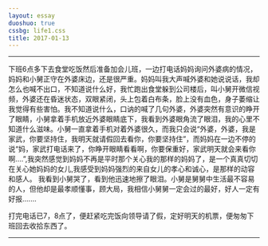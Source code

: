 ```yaml
---
layout: essay
duoshuo: true
cssbg: life1.css
title: 2017-01-13
---
```


----------

下班6点多下去食堂吃饭然后准备加会儿班，一边打电话妈妈询问外婆病的情况，妈妈和小舅正守在外婆床边，还是很严重。妈妈叫我大声喊外婆和她说说话，我却怎么也喊不出口，不知道说什么好，我忙跑出食堂躲到公司楼后，叫小舅开微信视频，外婆还在昏迷状态，双眼紧闭，头上包着白布条，脸上没有血色，身子萎缩让我觉得有些害怕。我不知道说什么，口讷的喊了几句外婆，外婆突然有意识的睁开了眼睛，小舅拿着手机放近外婆眼睛底下，我看到外婆眼角流了眼泪，我的心里不知道什么滋味。小舅一直拿着手机对着外婆很久，而我只会说“外婆，外婆，我是家武，你要坚持住，我明天就请假回去看你，你要坚持住”，而妈妈在一边不停的说“妈，家武打电话来了，你睁开眼睛看看啊，你要保重好，家武明天就会来看你啊....”,我突然感觉到妈妈不再是平时那个关心我的那样的妈妈了，是一个真真切切在关心她妈妈的女儿,我感受到妈妈强烈的来自女儿的孝心和诚心，是那样的动容和感人。 我看到小舅哭了，看到他迅速地擦了眼泪。小舅是舅舅中生活最不容易的人，但他却是最孝顺懂事，顾大局，我相信小舅舅一定会过的最好，好人一定有好报.......

打完电话已7，8点了，便赶紧吃完饭向领导请了假，定好明天的机票，便匆匆下班回去收拾东西了。

---------

